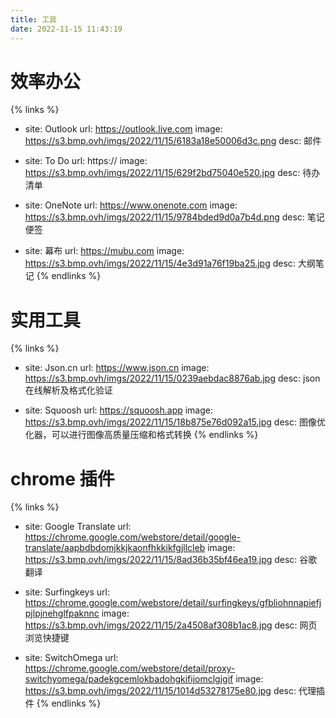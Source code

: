 ```yaml
---
title: 工具
date: 2022-11-15 11:43:19
---
```

# 效率办公
{% links %}
- site: Outlook
  url: https://outlook.live.com
  image: https://s3.bmp.ovh/imgs/2022/11/15/6183a18e50006d3c.png
  desc: 邮件

- site: To Do
  url: https://
  image: https://s3.bmp.ovh/imgs/2022/11/15/629f2bd75040e520.jpg
  desc: 待办清单

- site: OneNote
  url: https://www.onenote.com
  image: https://s3.bmp.ovh/imgs/2022/11/15/9784bded9d0a7b4d.png
  desc: 笔记便签

- site: 幕布
  url: https://mubu.com
  image: https://s3.bmp.ovh/imgs/2022/11/15/4e3d91a76f19ba25.jpg
  desc: 大纲笔记
{% endlinks %}

# 实用工具
{% links %}
- site: Json.cn
  url: https://www.json.cn
  image: https://s3.bmp.ovh/imgs/2022/11/15/0239aebdac8876ab.jpg
  desc: json 在线解析及格式化验证

- site: Squoosh
  url: https://squoosh.app
  image: https://s3.bmp.ovh/imgs/2022/11/15/18b875e76d092a15.jpg
  desc: 图像优化器，可以进行图像高质量压缩和格式转换
{% endlinks %}

# chrome 插件
{% links %}
- site: Google Translate
  url: https://chrome.google.com/webstore/detail/google-translate/aapbdbdomjkkjkaonfhkkikfgjllcleb
  image: https://s3.bmp.ovh/imgs/2022/11/15/8ad36b35bf46ea19.jpg
  desc: 谷歌翻译

- site: Surfingkeys
  url: https://chrome.google.com/webstore/detail/surfingkeys/gfbliohnnapiefjpjlpjnehglfpaknnc
  image: https://s3.bmp.ovh/imgs/2022/11/15/2a4508af308b1ac8.jpg
  desc: 网页浏览快捷键

- site: SwitchOmega
  url: https://chrome.google.com/webstore/detail/proxy-switchyomega/padekgcemlokbadohgkifijomclgjgif
  image: https://s3.bmp.ovh/imgs/2022/11/15/1014d53278175e80.jpg
  desc: 代理插件
{% endlinks %}
